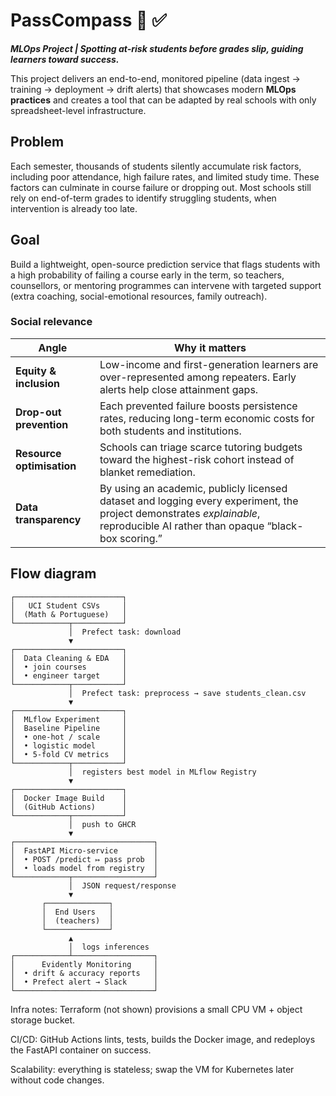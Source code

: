 # PassCompass 🧭 ✅
***MLOps Project | Spotting at-risk students before grades slip, guiding learners toward success.***

This project delivers an end-to-end, monitored pipeline (data ingest → training → deployment → drift alerts) that showcases modern **MLOps practices** and creates a tool that can be adapted by real schools with only spreadsheet-level infrastructure.

## Problem
Each semester, thousands of students silently accumulate risk factors, including poor attendance, high failure rates, and limited study time. These factors can culminate in course failure or dropping out. Most schools still rely on end-of-term grades to identify struggling students, when intervention is already too late.

## Goal
Build a lightweight, open-source prediction service that flags students with a high probability of failing a course early in the term, so teachers, counsellors, or mentoring programmes can intervene with targeted support (extra coaching, social-emotional resources, family outreach).



### Social relevance

| Angle                     | Why it matters                                                                                                                                                                |
| ------------------------- | ----------------------------------------------------------------------------------------------------------------------------------------------------------------------------- |
| **Equity & inclusion**    | Low-income and first-generation learners are over-represented among repeaters. Early alerts help close attainment gaps.                                                       |
| **Drop-out prevention**   | Each prevented failure boosts persistence rates, reducing long-term economic costs for both students and institutions.                                                        |
| **Resource optimisation** | Schools can triage scarce tutoring budgets toward the highest-risk cohort instead of blanket remediation.                                                                     |
| **Data transparency**     | By using an academic, publicly licensed dataset and logging every experiment, the project demonstrates *explainable*, reproducible AI rather than opaque “black-box scoring.” |


## Flow diagram
```
┌────────────────────────┐
│   UCI Student CSVs     │
│  (Math & Portuguese)   │
└────────────┬───────────┘
             │  Prefect task: download
             ▼
┌────────────────────────┐
│  Data Cleaning & EDA   │
│  • join courses        │
│  • engineer target     │
└────────────┬───────────┘
             │  Prefect task: preprocess → save students_clean.csv
             ▼
┌────────────────────────┐
│  MLflow Experiment     │
│  Baseline Pipeline     │
│  • one-hot / scale     │
│  • logistic model      │
│  • 5-fold CV metrics   │
└────────────┬───────────┘
             │  registers best model in MLflow Registry
             ▼
┌────────────────────────┐
│  Docker Image Build    │
│  (GitHub Actions)      │
└────────────┬───────────┘
             │  push to GHCR
             ▼
┌───────────────────────────────┐
│  FastAPI Micro-service        │
│  • POST /predict ↦ pass prob  │
│  • loads model from registry  │
└────────────┬──────────────────┘
             │  JSON request/response
             ▼
       ┌──────────────┐
       │  End Users   │
       │  (teachers)  │
       └──────────────┘
             ▲
             │  logs inferences
┌────────────┴──────────────────┐
│      Evidently Monitoring     │
│  • drift & accuracy reports   │
│  • Prefect alert → Slack      │
└───────────────────────────────┘
```

Infra notes:
Terraform (not shown) provisions a small CPU VM + object storage bucket.

CI/CD: GitHub Actions lints, tests, builds the Docker image, and redeploys the FastAPI container on success.

Scalability: everything is stateless; swap the VM for Kubernetes later without code changes.
